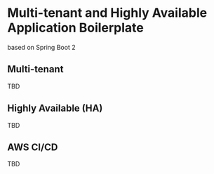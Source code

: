 # Multi-tenant and Highly Available Application Boilerplate
based on Spring Boot 2 


## Multi-tenant
TBD

## Highly Available (HA)
TBD

## AWS CI/CD
TBD